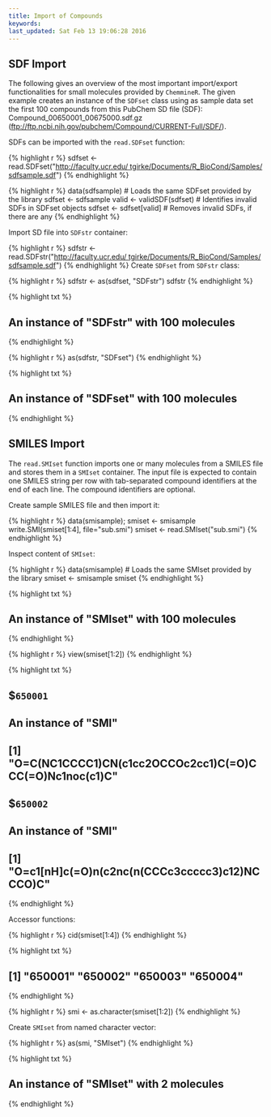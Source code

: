 ```yaml
---
title: Import of Compounds
keywords: 
last_updated: Sat Feb 13 19:06:28 2016
---
```


## SDF Import

The following gives an overview of the most important import/export
functionalities for small molecules provided by
`ChemmineR`. The given example creates an instance of the
`SDFset` class using as sample data set the first 100
compounds from this PubChem SD file (SDF):
Compound\_00650001\_00675000.sdf.gz
(<ftp://ftp.ncbi.nih.gov/pubchem/Compound/CURRENT-Full/SDF/>).  

SDFs can be imported with the `read.SDFset` function:


{% highlight r %}
 sdfset <- read.SDFset("http://faculty.ucr.edu/ tgirke/Documents/R_BioCond/Samples/sdfsample.sdf") 
{% endhighlight %}


{% highlight r %}
 data(sdfsample) # Loads the same SDFset provided by the library 
 sdfset <- sdfsample
 valid <- validSDF(sdfset) # Identifies invalid SDFs in SDFset objects 
 sdfset <- sdfset[valid] # Removes invalid SDFs, if there are any 
{% endhighlight %}


Import SD file into `SDFstr` container: 

{% highlight r %}
 sdfstr <- read.SDFstr("http://faculty.ucr.edu/ tgirke/Documents/R_BioCond/Samples/sdfsample.sdf") 
{% endhighlight %}
Create
`SDFset` from `SDFstr` class:


{% highlight r %}
 sdfstr <- as(sdfset, "SDFstr") 
 sdfstr
{% endhighlight %}

{% highlight txt %}
## An instance of "SDFstr" with 100 molecules
{% endhighlight %}

{% highlight r %}
 as(sdfstr, "SDFset") 
{% endhighlight %}

{% highlight txt %}
## An instance of "SDFset" with 100 molecules
{% endhighlight %}


## SMILES Import

The `read.SMIset` function imports one or many molecules
from a SMILES file and stores them in a `SMIset`
container. The input file is expected to contain one SMILES string per
row with tab-separated compound identifiers at the end of each line. The
compound identifiers are optional.  

Create sample SMILES file and then import it: 

{% highlight r %}
 data(smisample); smiset <- smisample
 write.SMI(smiset[1:4], file="sub.smi") 
 smiset <- read.SMIset("sub.smi")
{% endhighlight %}


Inspect content of `SMIset`: 

{% highlight r %}
 data(smisample) # Loads the same SMIset provided by the library 
 smiset <- smisample
 smiset 
{% endhighlight %}

{% highlight txt %}
## An instance of "SMIset" with 100 molecules
{% endhighlight %}

{% highlight r %}
 view(smiset[1:2]) 
{% endhighlight %}

{% highlight txt %}
## $`650001`
## An instance of "SMI"
## [1] "O=C(NC1CCCC1)CN(c1cc2OCCOc2cc1)C(=O)CCC(=O)Nc1noc(c1)C"
## 
## $`650002`
## An instance of "SMI"
## [1] "O=c1[nH]c(=O)n(c2nc(n(CCCc3ccccc3)c12)NCCCO)C"
{% endhighlight %}


Accessor functions: 

{% highlight r %}
 cid(smiset[1:4]) 
{% endhighlight %}

{% highlight txt %}
## [1] "650001" "650002" "650003" "650004"
{% endhighlight %}

{% highlight r %}
 smi <- as.character(smiset[1:2])
{% endhighlight %}


Create `SMIset` from named character vector:


{% highlight r %}
 as(smi, "SMIset") 
{% endhighlight %}

{% highlight txt %}
## An instance of "SMIset" with 2 molecules
{% endhighlight %}


